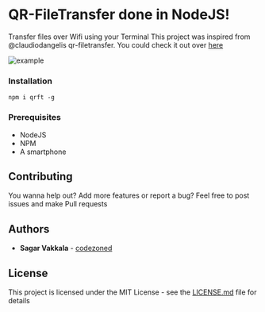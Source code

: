# QR-FileTransfer done in NodeJS!

Transfer files over Wifi using your Terminal
This project was inspired from @claudiodangelis qr-filetransfer.
You could check it out over [here](https://github.com/claudiodangelis/qr-filetransfer)

![example](example.gif)


### Installation

```
npm i qrft -g
```

### Prerequisites

* NodeJS
* NPM
* A smartphone

## Contributing

You wanna help out? Add more features or report a bug? Feel free to post issues and make Pull requests

## Authors

* **Sagar Vakkala** - [codezoned](https://github.com/codezoned)

## License

This project is licensed under the MIT License - see the [LICENSE.md](LICENSE.md) file for details
